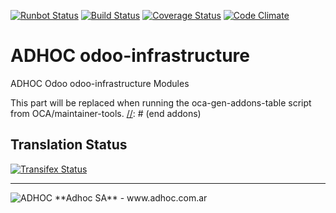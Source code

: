 [![Runbot Status](http://runbot.adhoc.com.ar/runbot/badge/flat/17/8.0.svg)](http://runbot.adhoc.com.ar/runbot/repo/github-com-ingadhoc-odoo-infrastructure-17)
[![Build Status](https://travis-ci.org/ingadhoc/odoo-infrastructure.svg?branch=8.0)](https://travis-ci.org/ingadhoc/odoo-infrastructure)
[![Coverage Status](https://coveralls.io/repos/ingadhoc/odoo-infrastructure/badge.png?branch=8.0)](https://coveralls.io/r/ingadhoc/odoo-infrastructure?branch=8.0)
[![Code Climate](https://codeclimate.com/github/ingadhoc/odoo-infrastructure/badges/gpa.svg)](https://codeclimate.com/github/ingadhoc/odoo-infrastructure)

# ADHOC odoo-infrastructure

ADHOC Odoo odoo-infrastructure Modules

[//]: # (addons)
This part will be replaced when running the oca-gen-addons-table script from OCA/maintainer-tools.
[//]: # (end addons)

Translation Status
------------------
[![Transifex Status](https://www.transifex.com/projects/p/ingadhoc-odoo-infrastructure-8-0/chart/image_png)](https://www.transifex.com/projects/p/ingadhoc-odoo-infrastructure-8-0)

----

<img alt="ADHOC" src="http://fotos.subefotos.com/83fed853c1e15a8023b86b2b22d6145bo.png" />
**Adhoc SA** - www.adhoc.com.ar
